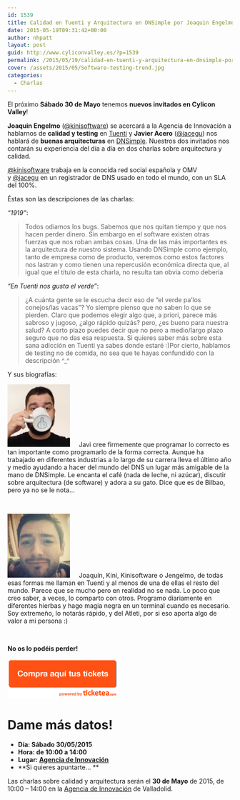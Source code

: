 ```yaml
---
id: 1539
title: Calidad en Tuenti y Arquitectura en DNSimple por Joaquin Engelmo y Javier Acero
date: 2015-05-19T09:31:42+00:00
author: nhpatt
layout: post
guid: http://www.cyliconvalley.es/?p=1539
permalink: /2015/05/19/calidad-en-tuenti-y-arquitectura-en-dnsimple-por-joaquin-engelmo-y-javier-acero/
cover: /assets/2015/05/Software-testing-trend.jpg
categories:
  - Charlas
---
```

El próximo **Sábado 30 de Mayo** tenemos **nuevos invitados en Cylicon Valley**!

**Joaquin Engelmo** ([@kinisoftware](https://twitter.com/@kinisoftware)) se acercará a la Agencia de Innovación a hablarnos de **calidad y testing** en [Tuenti](https://www.tuenti.com) y **Javier Acero** ([@jacegu](https://twitter.com/@jacegu)) nos hablará de **buenas arquitecturas** en [DNSimple](https://dnsimple.com/). Nuestros dos invitados nos contarán su experiencia del día a día en dos charlas sobre arquitectura y calidad.

[@kinisoftware](https://twitter.com/@kinisoftware) trabaja en la conocida red social española y OMV y [@jacegu](https://twitter.com/@jacegu) en un registrador de DNS usado en todo el mundo, con un SLA del 100%.

Éstas son las descripciones de las charlas:

_&#8220;1919&#8221;_:

> Todos odiamos los bugs. Sabemos que nos quitan tiempo y que nos hacen perder dinero. Sin embargo en el software existen otras fuerzas que nos roban ambas cosas. Una de las más importantes es la arquitectura de nuestro sistema. Usando DNSimple como ejemplo, tanto de empresa como de producto, veremos como estos factores nos lastran y como tienen una repercusión económica directa que, al igual que el título de esta charla, no resulta tan obvia como debería

_&#8220;En Tuenti nos gusta el verde&#8221;_:

> ¿A cuánta gente se le escucha decir eso de &#8220;el verde pa&#8217;los conejos/las vacas&#8221;? Yo siempre pienso que no saben lo que se pierden. Claro que podemos elegir algo que, a priori, parece más sabroso y jugoso, ¿algo rápido quizás? pero, ¿es bueno para nuestra salud? A corto plazo puedes decir que no pero a medio/largo plazo seguro que no das esa respuesta. Si quieres saber más sobre esta sana adicción en Tuenti ya sabes donde estaré  :)Por cierto, hablamos de testing no de comida, no sea que te hayas confundido con la descripción ^_^

Y sus biografías:

<img class="alignleft wp-image-1543" style="padding-right: 20px;" src="/assets/2015/05/vxpVYNjE.jpeg" alt="vxpVYNjE" width="140" height="140" />Javi cree firmemente que programar lo correcto es tan importante como programarlo de la forma correcta. Aunque ha trabajado en diferentes industrias a lo largo de su carrera lleva el último año y medio ayudando a hacer del mundo del DNS un lugar más amigable de la mano de DNSimple. Le encanta el café (nada de leche, ni azúcar), discutir sobre arquitectura (de software) y adora a su gato. Dice que es de Bilbao, pero ya no se le nota&#8230;

&nbsp;

[<img class="alignleft wp-image-1544" style="padding-right: 20px;" src="/assets/2015/05/Screen-Shot-2015-05-19-at-01.55.36.png" alt="Screen Shot 2015-05-19 at 01.55.36" width="140" height="143" />](/assets/2015/05/Screen-Shot-2015-05-19-at-01.55.36.png)Joaquín, Kini, Kinisoftware o Jengelmo, de todas esas formas me llaman en Tuenti y al menos de una de ellas el resto del mundo. Parece que se mucho pero en realidad no se nada. Lo poco que creo saber, a veces, lo comparto con otros. Programo diariamente en diferentes hierbas y hago magia negra en un terminal cuando es necesario. Soy extremeño, lo notarás rápido, y del Atleti, por si eso aporta algo de valor a mi persona :)

&nbsp;

**No os lo podéis perder!**

<a href="https://www.ticketea.com/testing-y-calidad/" target="_blank"><img class=" aligncenter" title="Entradas" src="/assets/2014/04/buyhere1.png" alt="" width="250" height="90" /></a>

# Dame más datos!

  * **Día: Sábado 30/05/2015**
  * **Hora: de 10:00 a 14:00**
  * **Lugar: [Agencia de Innovación](https://www.google.es/maps/place/Agencia+de+Innovaci%C3%B3n/@41.618862,-4.747401,17z/data=!3m1!4b1!4m2!3m1!1s0xd476cde13c9d9df:0xc54421ea5d686678)**
  * **Si quieres apuntarte… **

Las charlas sobre calidad y arquitectura serán el **30 de Mayo** de 2015, de 10:00 – 14:00 en la [Agencia de Innovación](https://www.google.es/maps/place/Agencia+de+Innovaci%C3%B3n/@41.618862,-4.747401,17z/data=!3m1!4b1!4m2!3m1!1s0xd476cde13c9d9df:0xc54421ea5d686678) de Valladolid.